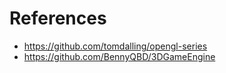 # References

- https://github.com/tomdalling/opengl-series
- https://github.com/BennyQBD/3DGameEngine	